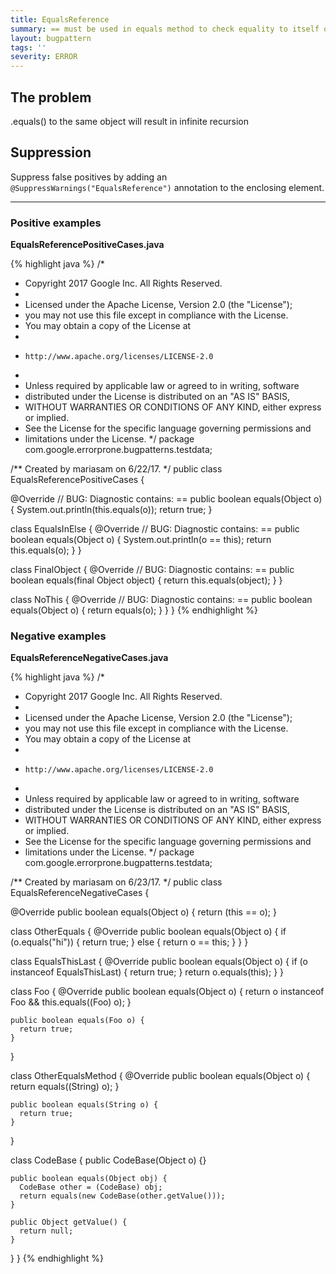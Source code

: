 ```yaml
---
title: EqualsReference
summary: == must be used in equals method to check equality to itself or an infinite loop will occur.
layout: bugpattern
tags: ''
severity: ERROR
---
```


<!--
*** AUTO-GENERATED, DO NOT MODIFY ***
To make changes, edit the @BugPattern annotation or the explanation in docs/bugpattern.
-->

## The problem
.equals() to the same object will result in infinite recursion

## Suppression
Suppress false positives by adding an `@SuppressWarnings("EqualsReference")` annotation to the enclosing element.

----------

### Positive examples
__EqualsReferencePositiveCases.java__

{% highlight java %}
/*
 * Copyright 2017 Google Inc. All Rights Reserved.
 *
 * Licensed under the Apache License, Version 2.0 (the "License");
 * you may not use this file except in compliance with the License.
 * You may obtain a copy of the License at
 *
 *     http://www.apache.org/licenses/LICENSE-2.0
 *
 * Unless required by applicable law or agreed to in writing, software
 * distributed under the License is distributed on an "AS IS" BASIS,
 * WITHOUT WARRANTIES OR CONDITIONS OF ANY KIND, either express or implied.
 * See the License for the specific language governing permissions and
 * limitations under the License.
 */
package com.google.errorprone.bugpatterns.testdata;

/** Created by mariasam on 6/22/17. */
public class EqualsReferencePositiveCases {

  @Override
  // BUG: Diagnostic contains: ==
  public boolean equals(Object o) {
    System.out.println(this.equals(o));
    return true;
  }

  class EqualsInElse {
    @Override
    // BUG: Diagnostic contains: ==
    public boolean equals(Object o) {
      System.out.println(o == this);
      return this.equals(o);
    }
  }

  class FinalObject {
    @Override
    // BUG: Diagnostic contains: ==
    public boolean equals(final Object object) {
      return this.equals(object);
    }
  }

  class NoThis {
    @Override
    // BUG: Diagnostic contains: ==
    public boolean equals(Object o) {
      return equals(o);
    }
  }
}
{% endhighlight %}

### Negative examples
__EqualsReferenceNegativeCases.java__

{% highlight java %}
/*
 * Copyright 2017 Google Inc. All Rights Reserved.
 *
 * Licensed under the Apache License, Version 2.0 (the "License");
 * you may not use this file except in compliance with the License.
 * You may obtain a copy of the License at
 *
 *     http://www.apache.org/licenses/LICENSE-2.0
 *
 * Unless required by applicable law or agreed to in writing, software
 * distributed under the License is distributed on an "AS IS" BASIS,
 * WITHOUT WARRANTIES OR CONDITIONS OF ANY KIND, either express or implied.
 * See the License for the specific language governing permissions and
 * limitations under the License.
 */
package com.google.errorprone.bugpatterns.testdata;

/** Created by mariasam on 6/23/17. */
public class EqualsReferenceNegativeCases {

  @Override
  public boolean equals(Object o) {
    return (this == o);
  }

  class OtherEquals {
    @Override
    public boolean equals(Object o) {
      if (o.equals("hi")) {
        return true;
      } else {
        return o == this;
      }
    }
  }

  class EqualsThisLast {
    @Override
    public boolean equals(Object o) {
      if (o instanceof EqualsThisLast) {
        return true;
      }
      return o.equals(this);
    }
  }

  class Foo {
    @Override
    public boolean equals(Object o) {
      return o instanceof Foo && this.equals((Foo) o);
    }

    public boolean equals(Foo o) {
      return true;
    }
  }

  class OtherEqualsMethod {
    @Override
    public boolean equals(Object o) {
      return equals((String) o);
    }

    public boolean equals(String o) {
      return true;
    }
  }

  class CodeBase {
    public CodeBase(Object o) {}

    public boolean equals(Object obj) {
      CodeBase other = (CodeBase) obj;
      return equals(new CodeBase(other.getValue()));
    }

    public Object getValue() {
      return null;
    }
  }
}
{% endhighlight %}

